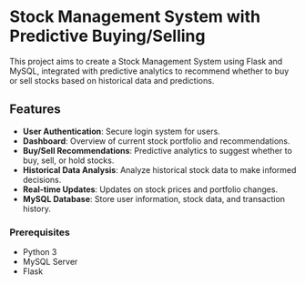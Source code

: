 # Stock Management System with Predictive Buying/Selling

This project aims to create a Stock Management System using Flask and MySQL, integrated with predictive analytics to recommend whether to buy or sell stocks based on historical data and predictions.

## Features

- **User Authentication**: Secure login system for users.
- **Dashboard**: Overview of current stock portfolio and recommendations.
- **Buy/Sell Recommendations**: Predictive analytics to suggest whether to buy, sell, or hold stocks.
- **Historical Data Analysis**: Analyze historical stock data to make informed decisions.
- **Real-time Updates**: Updates on stock prices and portfolio changes.
- **MySQL Database**: Store user information, stock data, and transaction history.




### Prerequisites

- Python 3
- MySQL Server
- Flask


